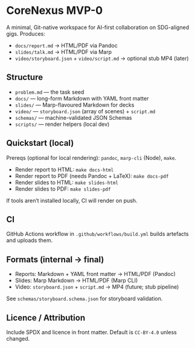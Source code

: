 # CoreNexus MVP-0

A minimal, Git-native workspace for AI-first collaboration on SDG-aligned gigs. Produces:
- `docs/report.md` → HTML/PDF via Pandoc
- `slides/talk.md` → HTML/PDF via Marp
- `video/storyboard.json` + `video/script.md` → optional stub MP4 (later)

## Structure
- `problem.md` — the task seed
- `docs/` — long-form Markdown with YAML front matter
- `slides/` — Marp-flavoured Markdown for decks
- `video/` — `storyboard.json` (array of scenes) + `script.md`
- `schemas/` — machine-validated JSON Schemas
- `scripts/` — render helpers (local dev)

## Quickstart (local)
Prereqs (optional for local rendering): `pandoc`, `marp-cli` (Node), `make`.

- Render report to HTML: `make docs-html`
- Render report to PDF (needs Pandoc + LaTeX): `make docs-pdf`
- Render slides to HTML: `make slides-html`
- Render slides to PDF: `make slides-pdf`

If tools aren’t installed locally, CI will render on push.

## CI
GitHub Actions workflow in `.github/workflows/build.yml` builds artefacts and uploads them.

## Formats (internal → final)
- Reports: Markdown + YAML front matter → HTML/PDF (Pandoc)
- Slides: Marp Markdown → HTML/PDF (Marp CLI)
- Video: `storyboard.json` + `script.md` → MP4 (future; stub pipeline)

See `schemas/storyboard.schema.json` for storyboard validation.

## Licence / Attribution
Include SPDX and licence in front matter. Default is `CC-BY-4.0` unless changed.
